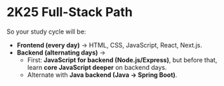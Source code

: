 # 2K25 Full-Stack Path

So your study cycle will be:

- **Frontend (every day)** → HTML, CSS, JavaScript, React, Next.js.
- **Backend (alternating days)** →
    - First: **JavaScript for backend (Node.js/Express)**, but before that, learn **core JavaScript deeper** on backend days.
    - Alternate with **Java backend (Java → Spring Boot)**.
